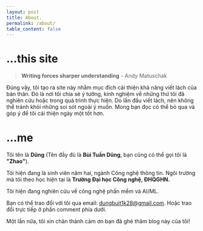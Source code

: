 ```yaml
---
layout: post 
title: About.
permalink: /about/
table_content: false
---
```


# ...this site

> **Writing forces sharper understanding** - Andy Matuschak

Đúng vậy, tôi tạo ra site này nhằm mục đích cải thiện khả năng viết lách của bản thân. Đó là nơi tôi chia sẻ ý tưởng, kinh nghiệm về những thứ tôi đã nghiên cứu hoặc trong quá trình thực hiện. Do lần đầu viết lách, nên không thể tránh khỏi những soi sót ngoài ý muốn. Mong bạn đọc có thể bỏ qua và góp ý để tôi cải thiện ngày một tốt hơn.

# ...me

Tôi tên là **Dũng** (Tên đầy đủ là **Bùi Tuấn Dũng**, bạn cũng có thể gọi tôi là **"Zhao"**).

Tôi hiện đang là sinh viên năm hai, ngành Công nghệ thông tin. Ngôi trường mà tôi theo học hiện tại là **Trường Đại học Công nghệ, ĐHQGHN.**

Tôi hiện đang nghiên cứu về công nghệ phần mềm và AI/ML.

Bạn có thể trao đổi với tôi qua email: [dungbuit1k28@gmail.com](mailto:dungbuit1k28@gmail.com). Hoặc trao đổi trực tiếp ở phần comment phía dưới.

Một lần nữa, tôi xin chân thành cảm ơn bạn đã ghé thăm blog này của tôi!

